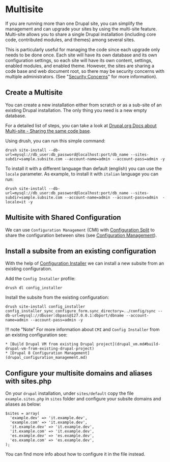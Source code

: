 # Multisite

If you are running more than one Drupal site, you can simplify the management and can upgrade your sites by using the multi-site feature. Multi-site allows you to share a single Drupal installation (including core code, contributed modules, and themes) among several sites.

This is particularly useful for managing the code since each upgrade only needs to be done once. Each site will have its own database and its own configuration settings, so each site will have its own content, settings, enabled modules, and enabled theme. However, the sites are sharing a code base and web document root, so there may be security concerns with multiple administrators. (See "[Security Concerns](https://www.drupal.org/docs/7/multisite-drupal/multi-site-sharing-the-same-code-base#security)" for more information).

## Create a Multisite

You can create a new installation either from scratch or as a sub-site of an existing Drupal installation. The only thing you need is a new empty database.

For a detailed list of steps, you can take a look at [Drupal.org Docs about Multi-site - Sharing the same code base](https://www.drupal.org/docs/7/multisite-drupal/multi-site-sharing-the-same-code-base).

Using drush, you can run this simple command:

    drush site-install --db-url=mysql://db_user:db_password@localhost:port/db_name --sites-subdir=sample.subsite.com --account-name=admin --account-pass=admin -y

To install it with a different language than default (english) you can use the `locale` parameter. As example, to install it with `italian` language you can run:

    drush site-install --db-url=mysql://db_user:db_password@localhost:port/db_name --sites-subdir=sample.subsite.com --account-name=admin --account-pass=admin  -locale=it -y

## Multisite with Shared Configuration

We can use `Configuration Management` (CMI) with [Configuration Split](https://www.drupal.org/project/config_split) to share the configuration between sites (see [Configuration Management](drupal_configuration_management.md)).

## Install a subsite from an existing configuration

With the help of [Configuration Installer](https://www.drupal.org/project/config_installer) we can install a new subsite from an existing configuration.

Add the `Config Installer` profile:

    drush dl config_installer

Install the subsite from the existing configuration:

    drush site-install config_installer config_installer_sync_configure_form.sync_directory=../config/sync --db-url=mysql://dbuser:dbpass@127.0.0.1:dbport/dbname --account-name=admin --account-pass=admin -y

!!! note "Note"
    For more information about `CMI` and `Config Installer` from an existing configuration see:

    * [Build Drupal VM from existing Drupal project](drupal_vm.md#build-drupal-vm-from-existing-drupal-project)
    * [Drupal 8 Configuration Management](drupal_configuration_management.md)

## Configure your multisite domains and aliases with sites.php

On your `drupal` installation, under `sites/default` copy the file `example.sites.php` in `sites` folder and configure your subsite domains and aliases as below:

    $sites = array(
      'example.dev' => 'it.example.dev',
      'example.com' => 'it.example.dev',
      'it.example.dev' => 'it.example.dev',
      'it.example.com' => 'it.example.dev',
      'es.example.dev' => 'es.example.dev',
      'es.example.com' => 'es.example.dev',
    );

You can find more info about how to configure it in the file instead.